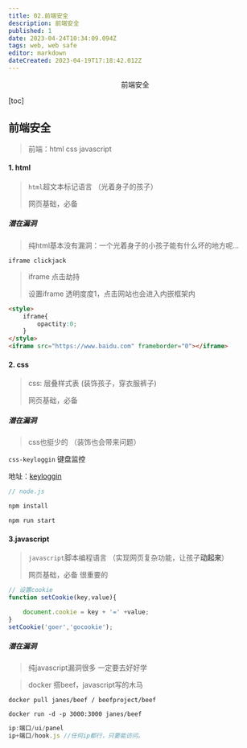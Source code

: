 ```yaml
---
title: 02.前端安全
description: 前端安全
published: 1
date: 2023-04-24T10:34:09.094Z
tags: web, web safe
editor: markdown
dateCreated: 2023-04-19T17:18:42.012Z
---
```


<center>前端安全</center>

[toc]

## 前端安全

> 前端：html  css   javascript



#### 1. html

> `html`超文本标记语言  （光着身子的孩子）
>
> 网页基础，必备



##### 潜在漏洞

> 纯html基本没有漏洞：一个光着身子的小孩子能有什么坏的地方呢...

`iframe clickjack`

> iframe 点击劫持
>
> 设置iframe 透明度度1，点击网站也会进入内嵌框架内

```html
<style>
    iframe{
        opactity:0;
    }
</style>
<iframe src="https://www.baidu.com" frameborder="0"></iframe>
```



#### 2. css

> css: 层叠样式表    (装饰孩子，穿衣服裤子)
>
> 网页基础，必备



##### 潜在漏洞

> css也挺少的  （装饰也会带来问题）

`css-keyloggin` 键盘监控

地址：[keyloggin](https://gitee.com/caketi/CSS-Keylogging.git)

```js
// node.js

npm install 

npm run start 
```



#### 3.javascript 

> `javascript`脚本编程语言     （实现网页复杂功能，让孩子**动起来**）
>
> 网页基础，必备    很重要的

```js
// 设置cookie
function setCookie(key,value){

    document.cookie = key + '=' +value;
}
setCookie('goer','gocookie');
```



##### 潜在漏洞

> 纯javascript漏洞很多    一定要去好好学

> docker 搭beef，javascript写的木马

```shell
docker pull janes/beef / beefproject/beef

docker run -d -p 3000:3000 janes/beef
```

```js
ip:端口/ui/panel 
ip+端口/hook.js //任何ip都行，只要能访问。
```

